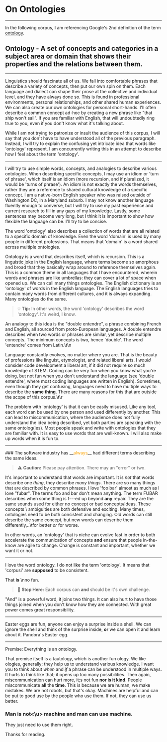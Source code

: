 # On Ontologies
---
In the following corpus, I am referencing Google's 2nd definition of the term [ontology](https://www.google.com/search?q=define+ontology).

## Ontology - A set of concepts and categories in a subject area or domain that shows their properties and the relations between them.

---
Linguistics should fascinate all of us. We fall into comfortable phrases that describe a variety of concepts, then put our own spin on them. Each language and dialect can shape their prose at the collective and individual level, and they have always done so. This is found in professional environments, personal relationships, and other shared human experiences. We can also create our own ontologies for personal short-hands. I'll often describe a common concept ad-hoc by creating a new phrase like "that ship won't sail". If you are familiar with English, that will undoubtedly ring true to you, even if you don't know what it's talking about.

While I am not trying to patronize or insult the audience of this corpus, I will say that you don't have to have understood all of the previous paragraph. Instead, I will try to explain the confusing yet intricate idea that words like 'ontology' represent. I am concurrently writing this in an attempt to describe how I feel about the term 'ontology'.

---

I will try to use simple words, concepts, and analogies to describe various ontologies. When describing specific concepts, I may use an idiom or 'turn of phrase', which itself is an idiom (more recursion, and if pluralized, it would be 'turns of phrase'). An idiom is not exactly the words themselves, rather they are a reference to shared cultural knowledge of a specific concept. I am a native-born English speaker who was raised outside of Washington DC, in a Maryland suburb. I may not know another language fluently enough to converse, but I will try to use my past experience and current research to fill in any gaps of my knowledge. Lastly, some sentences may become very long, but I think it is important to show how flexible the language can be. I'll try to be concise.

The word 'ontology' also describes a collection of words that are all related to a specific domain of knowledge. Even the word 'domain' is used by many people in different professions. That means that 'domain' is a word shared across multiple ontologies.

Ontology is a word that describes itself, which is recursion. This is a linguistic joke in the English language, where terms become so amorphous and broad that they basically wrap around to reference themselves again. This is a common theme in all languages that I have encountered, wherein words and phrases are like umbrellas: they can cover a lot of space when opened up. We can call many things ontologies. The English dictionary is an 'ontology' of words in the English language. The English languages tries to contain many words from different cultures, and it is always expanding. Many ontologies do the same.

> :bulb: **Tip:** In other words, the word 'ontology' describes the word 'ontology'. It's weird, I know.

An analogy to this idea is the "double entendre", a phrase combining French and English, all sourced from proto-European languages. A double entendre describes when two words or phrases are similar, yet describe multiple concepts. The minimum concepts is two, hence 'double'. The word 'entendre' comes from Latin.\t\n

Language constantly evolves, no matter where you are. That is the beauty of professions like linguist, etymologist, and related liberal arts. I _would_ consider code development a liberal art, if it did not require so much knowledge of STEM. Coding can be very fun when you know what you're doing, but not fun when you don't understand the language (see 'double entendre', where most coding languages are written in English). Sometimes, even though they get confusing, languages need to have multiple ways to describe the **same thing**. There are many reasons for this that are outside the scope of this corpus.\t\r

The problem with 'ontology' is that it can be easily misused. Like any tool, each word can be used by one person and used differently by another. This can lead to miscommunication, where the audience does not fully understand the idea being described, yet both parties are speaking with the same ontolog(ies). Most people speak and write with ontologies that they are familiar with. It is easy to use words that are well-known. I will also make up words when it is fun to.

---

<center><!-- I especially like this part. --></center>
### The software industry has __<font color="orange">always</font>__ had different terms describing the same ideas.


> :warning: **Caution:** Please pay attention. There may an "error" or two.

It's important to understand that words are important. It is _not_ that words describe one _thing_, they describe *many things*. There are so many things that are described by common phrases. I love 'foo bar' almost as much as I love "fubar". The terms foo and bar don't mean anything. The term FUBAR describes when some thing is f---ed up beyond __any__ repair. They are the same sounds used for either no concept or bad concepts/ideas. These concepts \ ambiguities are both defensive and exciting. Many times, ontologies need to be both consistent and changing. Old words can still describe the same concept, but new words can describe them differently,..\tfor better *or* for worse.

In other words, an 'ontology' that is niche can evolve fast in order to both accelerate the communication of concepts __and__ ensure that people in-the-know are agile to change. Change is constant and important, whether we want it or not.

<!--[<!--{s}orr\/ f311ow *\da\ta\* profess10nals::;:this __**;s**__ a #key# lesso\n in ++cle@nl'''in'''ess==.~`~!?\?<>@#$%^&*()_+`1234567890-\\dum=//dummy\\foo//bar\\#!pause#\n'''
\\time.sleep(86401),"""\\"""time.sleep(86401)$$$'''=-->

---

I love the word ontology. I do not like the term 'ontology'. It means that 'corpusi' are __supposed__ to be consistent.

That **is** \nno fun.

> :memo: **Stop Here:** Each corpus can **and** should be it's own challenge.

"And" is a powerful word, it joins two things. It can also hurt to have those things joined when you don't know how they are connected. With great power comes great responsibility.

___

Easter eggs are fun, anyone can enjoy a surprise inside a shell. We can ignore the shell and think of the surprise inside, **or** we can open it and learn about it. Pandora's Easter egg.
___

Premise: Everything is an ontology.

That premise itself is a tautology, which is another fun ology. We like ologies, generally; they help us to understand various knowledge. I want you to think about *when* and *if* a phrase can be understood in multiple ways. It hurts to think like that; it opens up too many possibilities. Then again, miscommunication can hurt more, it;s not fun __nor is it kind__. People miscommunicate __all__ the __time__. This is because we are human, we make mistakes. We are not robots, but that's okay. Machines are helpful and can be put to good use by the people who use them. If not, they can use us better.

### Man is <underline>not<\u> machine __and__ man can use machine.

They just need to use them right.

Thanks for reading.

[<!--;) Thanks for reading :P-->]: #
